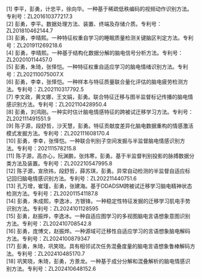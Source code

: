 [1]	李平，彭勇，计忠平，徐向华。一种基于稀疏低秩编码的视频动作识别方法。专利号：ZL201610377217.3   
[2]	彭勇，李平。数据处理方法、装置、终端及存储介质。专利号：ZL201810462144.7   
[3]	彭勇，李晴熙。一种特征权重自学习的睡眠质量检测关键脑区判定方法。专利号：ZL201911269218.6   
[4]	彭勇，李晴熙。一种基于结构化数据分解的脑电信号分析方法。专利号：ZL202010114457.0   
[5]	彭勇，朱琦，张怿恺。一种特征权重自适应学习的脑电情绪识别方法。专利号：ZL202110075007.X   
[6]	彭勇，李幸，张怿恺。一种样本与特征质量联合量化评估的脑电疲劳检测方法。专利号：ZL202110317792.5   
[7]	李文政，黄文娜，王文娟，彭勇。联合特征迁移与图半监督标记传播的脑电情感识别方法。专利号：ZL202110428950.4   
[8]	彭勇，刘鸿刚。一种实时估计脑电情感特征的跨被试迁移学习方法。专利号：ZL202111491551.9   
[9]	陈子源，段舒哲，沙天慧，彭勇。特征贡献度差异化脑电数据重构的情感激活模式发掘方法。专利号：ZL202111608170.4   
[10] 彭勇，李幸，张怿恺。一种联合判别子空间发掘与半监督脑电情感识别方法。专利号：202111578215.8   
[11] 陈子源，高亦心，阮渊鹏，张炜寒，彭勇。基于半监督判别投影的脉搏数据分类方法及装置。专利号：ZL202210547995.8   
[12] 陈子源，宣欣祎，段舒哲，薛苏琪，彭勇。异常自动检测的半监督自适应标记回归脑电情感识别方法。专利号：ZL202211440751.6   
[13] 孔万增，崔瑾，彭勇，张建海。基于DDADSM跨被试迁移学习脑电精神状态检测方法。专利号：ZL202011541187.8   
[14] 彭勇，朱成熙，李逸冰，方银锋。一种稳定性特征发掘的迁移学习肌电手势识别方法。专利号：ZL2024101128595   
[15] 彭勇，赵振烨，李逸冰。一种自适应图学习的多视图脑电言语想象意图识别方法。专利号：ZL202410708542.8   
[16] 彭勇，庞博文，赵振烨。一种源域可迁移性自适应学习的言语想象脑电解码方法。专利号：ZL2024100879347   
[17] 彭勇，朱琦，巩笑晓。具有相邻试次任务混叠度量的脑电言语想象鲁棒解码方法。专利号：ZL202410485170.7   
[18] 巩笑晓，朱琦，彭勇，方景龙。一种基于成分分解和混叠解析的脑电情感识别方法。专利号：ZL202410648152.6   
